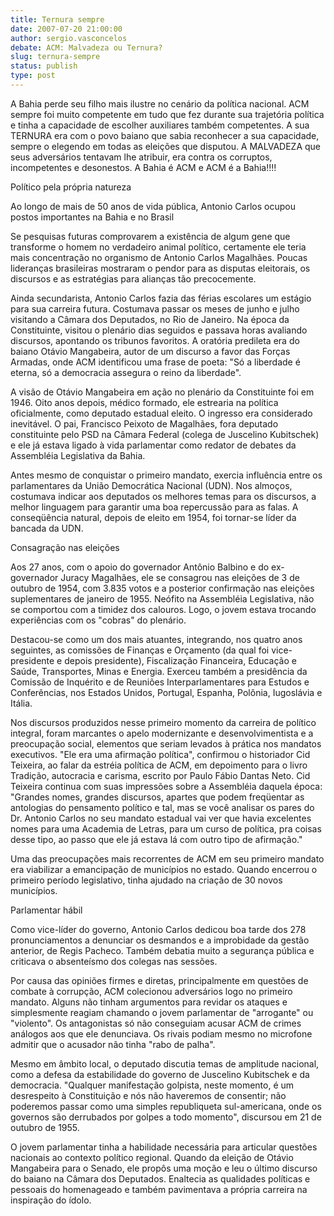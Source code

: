 ```yaml
---
title: Ternura sempre
date: 2007-07-20 21:00:00
author: sergio.vasconcelos
debate: ACM: Malvadeza ou Ternura?
slug: ternura-sempre
status: publish 
type: post
---
```


A Bahia perde seu filho mais ilustre no cenário da política nacional. ACM sempre foi muito competente em tudo que fez durante sua trajetória política e tinha a capacidade de escolher auxiliares também competentes. A sua TERNURA era com o povo baiano que sabia reconhecer a sua capacidade, sempre o elegendo em todas as eleições que disputou. A MALVADEZA que seus adversários tentavam lhe atribuir, era contra os corruptos, incompetentes e desonestos. A Bahia é ACM e ACM é a Bahia!!!!   

Político pela própria natureza  

Ao longo de mais de 50 anos de vida pública, Antonio Carlos ocupou postos importantes na Bahia e no Brasil   

Se pesquisas futuras comprovarem a existência de algum gene que transforme o homem no verdadeiro animal político, certamente ele teria mais concentração no organismo de Antonio Carlos Magalhães. Poucas lideranças brasileiras mostraram o pendor para as disputas eleitorais, os discursos e as estratégias para alianças tão precocemente.   

Ainda secundarista, Antonio Carlos fazia das férias escolares um estágio para sua carreira futura. Costumava passar os meses de junho e julho visitando a Câmara dos Deputados, no Rio de Janeiro. Na época da Constituinte, visitou o plenário dias seguidos e passava horas avaliando discursos, apontando os tribunos favoritos. A oratória predileta era do baiano Otávio Mangabeira, autor de um discurso a favor das Forças Armadas, onde ACM identificou uma frase de poeta: "Só a liberdade é eterna, só a democracia assegura o reino da liberdade".   

A visão de Otávio Mangabeira em ação no plenário da Constituinte foi em 1946. Oito anos depois, médico formado, ele estrearia na política oficialmente, como deputado estadual eleito. O ingresso era considerado inevitável. O pai, Francisco Peixoto de Magalhães, fora deputado constituinte pelo PSD na Câmara Federal (colega de Juscelino Kubitschek) e ele já estava ligado à vida parlamentar como redator de debates da Assembléia Legislativa da Bahia.   

Antes mesmo de conquistar o primeiro mandato, exercia influência entre os parlamentares da União Democrática Nacional (UDN). Nos almoços, costumava indicar aos deputados os melhores temas para os discursos, a melhor linguagem para garantir uma boa repercussão para as falas. A conseqüência natural, depois de eleito em 1954, foi tornar-se líder da bancada da UDN.   

Consagração nas eleições  

Aos 27 anos, com o apoio do governador Antônio Balbino e do ex-governador Juracy Magalhães, ele se consagrou nas eleições de 3 de outubro de 1954, com 3.835 votos e a posterior confirmação nas eleições suplementares de janeiro de 1955. Neófito na Assembléia Legislativa, não se comportou com a timidez dos calouros. Logo, o jovem estava trocando experiências com os "cobras" do plenário.   

Destacou-se como um dos mais atuantes, integrando, nos quatro anos seguintes, as comissões de Finanças e Orçamento (da qual foi vice-presidente e depois presidente), Fiscalização Financeira, Educação e Saúde, Transportes, Minas e Energia. Exerceu também a presidência da Comissão de Inquérito e de Reuniões Interparlamentares para Estudos e Conferências, nos Estados Unidos, Portugal, Espanha, Polônia, Iugoslávia e Itália.  

Nos discursos produzidos nesse primeiro momento da carreira de político integral, foram marcantes o apelo modernizante e desenvolvimentista e a preocupação social, elementos que seriam levados à prática nos mandatos executivos. "Ele era uma afirmação política", confirmou o historiador Cid Teixeira, ao falar da estréia política de ACM, em depoimento para o livro Tradição, autocracia e carisma, escrito por Paulo Fábio Dantas Neto. Cid Teixeira continua com suas impressões sobre a Assembléia daquela época: "Grandes nomes, grandes discursos, apartes que podem freqüentar as antologias do pensamento político e tal, mas se você analisar os pares do Dr. Antonio Carlos no seu mandato estadual vai ver que havia excelentes nomes para uma Academia de Letras, para um curso de política, pra coisas desse tipo, ao passo que ele já estava lá com outro tipo de afirmação."  

Uma das preocupações mais recorrentes de ACM em seu primeiro mandato era viabilizar a emancipação de municípios no estado. Quando encerrou o primeiro período legislativo, tinha ajudado na criação de 30 novos municípios.   

Parlamentar hábil  

Como vice-líder do governo, Antonio Carlos dedicou boa tarde dos 278 pronunciamentos a denunciar os desmandos e a improbidade da gestão anterior, de Regis Pacheco. Também debatia muito a segurança pública e criticava o absenteísmo dos colegas nas sessões.   

Por causa das opiniões firmes e diretas, principalmente em questões de combate à corrupção, ACM colecionou adversários logo no primeiro mandato. Alguns não tinham argumentos para revidar os ataques e simplesmente reagiam chamando o jovem parlamentar de "arrogante" ou "violento". Os antagonistas só não conseguiam acusar ACM de crimes análogos aos que ele denunciava. Os rivais podiam mesmo no microfone admitir que o acusador não tinha "rabo de palha".  

Mesmo em âmbito local, o deputado discutia temas de amplitude nacional, como a defesa da estabilidade do governo de Juscelino Kubitschek e da democracia. "Qualquer manifestação golpista, neste momento, é um desrespeito à Constituição e nós não haveremos de consentir; não poderemos passar como uma simples republiqueta sul-americana, onde os governos são derrubados por golpes a todo momento", discursou em 21 de outubro de 1955.  

O jovem parlamentar tinha a habilidade necessária para articular questões nacionais ao contexto político regional. Quando da eleição de Otávio Mangabeira para o Senado, ele propôs uma moção e leu o último discurso do baiano na Câmara dos Deputados. Enaltecia as qualidades políticas e pessoais do homenageado e também pavimentava a própria carreira na inspiração do ídolo.
